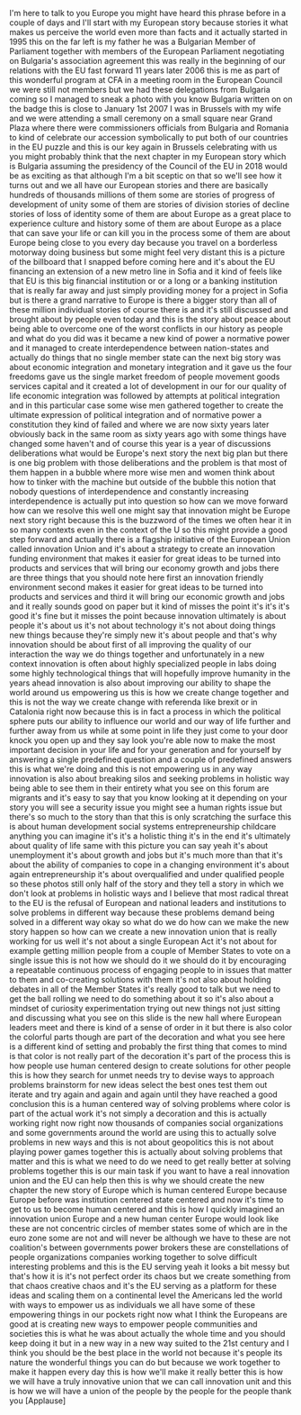 
I&#39;m here to talk to you
Europe you might have heard this phrase
before in a couple of days and I&#39;ll
start with my European story because
stories it what makes us perceive the
world even more than facts and it
actually started in 1995 this on the far
left is my father he was a Bulgarian
Member of Parliament together with
members of the European Parliament
negotiating on Bulgaria&#39;s association
agreement this was really in the
beginning of our relations with the EU
fast forward 11 years later 2006 this is
me as part of this wonderful program at
CFA in a meeting room in the European
Council we were still not members but we
had these delegations from Bulgaria
coming so I managed to sneak a photo
with you know Bulgaria written on on the
badge this is close to January 1st 2007
I was in Brussels with my wife and we
were attending a small ceremony on a
small square near Grand Plaza where
there were commissioners officials from
Bulgaria and Romania to kind of
celebrate our accession symbolically to
put both of our countries in the EU
puzzle and this is our key again in
Brussels celebrating with us you might
probably think that the next chapter in
my European story which is Bulgaria
assuming the presidency of the Council
of the EU in 2018 would be as exciting
as that although I&#39;m a bit sceptic on
that so we&#39;ll see how it turns out and
we all have our European stories and
there are basically hundreds of
thousands millions of them some are
stories of progress of development of
unity some of them are stories of
division stories of decline stories of
loss of identity some of them are about
Europe as a great place to experience
culture and history some
of them are about Europe as a place that
can save your life or can kill you in
the process some of them are about
Europe being close to you every day
because you travel on a borderless
motorway doing business but some might
feel very distant this is a picture of
the billboard that I snapped before
coming here and it&#39;s about the EU
financing an extension of a new metro
line in Sofia and it kind of feels like
that EU is this big financial
institution or or a long or a banking
institution that is really far away and
just simply providing money for a
project in Sofia but is there a grand
narrative to Europe is there a bigger
story than all of these million
individual stories of course there is
and it&#39;s still discussed and brought
about by people even today and this is
the story about peace about being able
to overcome one of the worst conflicts
in our history as people and what do you
did was it became a new kind of power a
normative power and it managed to create
interdependence between nation-states
and actually do things that no single
member state can the next big story was
about economic integration and monetary
integration and it gave us the four
freedoms gave us the single market
freedom of people movement goods
services capital and it created a lot of
development in our for our quality of
life economic integration was followed
by attempts at political integration and
in this particular case some wise men
gathered together to create the ultimate
expression of political integration and
of normative power a constitution they
kind of failed and where we are now
sixty years later
obviously back in the same room
as sixty years ago with some things have
changed some haven&#39;t and of course this
year is a year of discussions
deliberations what would be Europe&#39;s
next story the next big plan but there
is one big problem with those
deliberations and the problem is that
most of them happen in a bubble where
more wise men and women think about how
to tinker with the machine but outside
of the bubble this notion that nobody
questions of interdependence and
constantly increasing interdependence is
actually put into question so how can we
move forward how can we resolve this
well one might say that innovation might
be Europe next story right because this
is the buzzword of the times we often
hear it in so many contexts even in the
context of the U so this might provide a
good step forward and actually there is
a flagship initiative of the European
Union called innovation Union and it&#39;s
about a strategy to create an innovation
funding environment that makes it easier
for great ideas to be turned into
products and services that will bring
our economy growth and jobs there are
three things that you should note here
first an innovation friendly environment
second makes it easier for great ideas
to be turned into products and services
and third it will bring our economic
growth and jobs and it really sounds
good on paper but it kind of misses the
point it&#39;s it&#39;s it&#39;s good it&#39;s fine but
it misses the point because innovation
ultimately is about people it&#39;s about us
it&#39;s not about technology it&#39;s not about
doing things new things because they&#39;re
simply new it&#39;s about people and that&#39;s
why innovation should be about first of
all improving the quality of our
interaction the way we do things
together and unfortunately in a new
context innovation is often about highly
specialized people in labs doing some
highly
technological things that will hopefully
improve humanity in the years ahead
innovation is also about improving our
ability to shape the world around us
empowering us this is how we create
change together and this is not the way
we create change with referenda like
brexit or in Catalonia right now because
this is in fact a process in which the
political sphere puts our ability to
influence our world and our way of life
further and further away from us while
at some point in life they just come to
your door knock you open up and they say
look you&#39;re able now to make the most
important decision in your life and for
your generation and for yourself by
answering a single predefined question
and a couple of predefined answers this
is what we&#39;re doing and this is not
empowering us in any way innovation is
also about breaking silos and seeking
problems in holistic way being able to
see them in their entirety what you see
on this forum are migrants and it&#39;s easy
to say that you know looking at it
depending on your story you will see a
security issue you might see a human
rights issue but there&#39;s so much to the
story than that this is only scratching
the surface this is about human
development social systems
entrepreneurship childcare anything you
can imagine it&#39;s it&#39;s a holistic thing
it&#39;s in the end it&#39;s ultimately about
quality of life same with this picture
you can say yeah it&#39;s about unemployment
it&#39;s about growth and jobs but it&#39;s much
more than that it&#39;s about the ability of
companies to cope in a changing
environment it&#39;s about again
entrepreneurship it&#39;s about
overqualified and under qualified people
so these photos still only half of the
story and they tell a story in which we
don&#39;t look at problems in holistic ways
and I believe that
most radical threat to the EU is the
refusal of European and national leaders
and institutions to solve problems in
different way because these problems
demand being solved in a different way
okay so what do we do how can we make
the new story happen so how can we
create a new innovation union that is
really working for us well it&#39;s not
about a single European Act
it&#39;s not about for example getting
million people from a couple of Member
States to vote on a single issue this is
not how we should do it we should do it
by encouraging a repeatable continuous
process of engaging people to in issues
that matter to them and co-creating
solutions with them it&#39;s not also about
holding debates in all of the Member
States it&#39;s really good to talk but we
need to get the ball rolling we need to
do something about it so it&#39;s also about
a mindset of curiosity experimentation
trying out new things not just sitting
and discussing what you see on this
slide is the new hall where European
leaders meet and there is kind of a
sense of order in it but there is also
color the colorful parts though are part
of the decoration and what you see here
is a different kind of setting and
probably the first thing that comes to
mind is that color is not really part of
the decoration it&#39;s part of the process
this is how people use human centered
design to create solutions for other
people this is how they search for unmet
needs try to devise ways to approach
problems brainstorm for new ideas select
the best ones test them out iterate and
try again and again and again until they
have reached a good conclusion
this is a human centered way of solving
problems where color is part of the
actual work it&#39;s not simply a decoration
and this is actually working right now
right now thousands of companies social
organizations and some governments
around the world are using this to
actually solve problems in new ways and
this is not about geopolitics this is
not about playing power games together
this is actually about solving problems
that matter and this is what we need to
do we need to get really better at
solving problems together this is our
main task if you want to have a real
innovation union and the EU can help
then this is why we should create the
new chapter the new story of Europe
which is human centered Europe because
Europe before was institution centered
state centered and now it&#39;s time to get
to us to become human centered and this
is how I quickly imagined an innovation
union Europe and a new human center
Europe would look like these are not
concentric circles of member states some
of which are in the euro zone some are
not and will never be although we have
to these are not coalition&#39;s between
governments power brokers these are
constellations of people organizations
companies working together to solve
difficult interesting problems and this
is the EU serving yeah it looks a bit
messy but that&#39;s how it is it&#39;s not
perfect order its chaos but we create
something from that chaos creative chaos
and it&#39;s the EU serving as a platform
for these ideas and scaling them on a
continental level the Americans led the
world with ways to empower us as
individuals we all have some of these
empowering things in our pockets right
now what I think the Europeans are good
at is creating new ways to empower
people
communities and societies this is what
he was about
actually the whole time and you should
keep doing it but in a new way in a new
way suited to the 21st century and I
think you should be the best place in
the world not because it&#39;s people its
nature the wonderful things you can do
but because we work together to make it
happen every day this is how we&#39;ll make
it really better this is how we will
have a truly innovative union that we
can call innovation unit and this is how
we will have a union of the people by
the people for the people thank you
[Applause]
